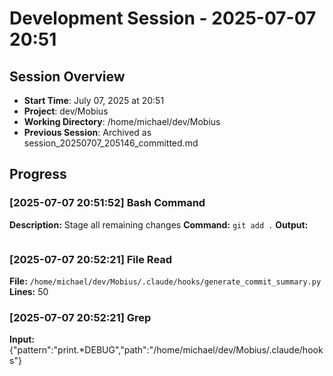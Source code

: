 # Development Session - 2025-07-07 20:51

## Session Overview
- **Start Time**: July 07, 2025 at 20:51
- **Project**: dev/Mobius  
- **Working Directory**: /home/michael/dev/Mobius
- **Previous Session**: Archived as session_20250707_205146_committed.md

## Progress

### [2025-07-07 20:51:52] Bash Command

**Description:** Stage all remaining changes
**Command:** `git add .`
**Output:**
```

```

### [2025-07-07 20:52:21] File Read

**File:** `/home/michael/dev/Mobius/.claude/hooks/generate_commit_summary.py`
**Lines:** 50

### [2025-07-07 20:52:21] Grep

**Input:** {"pattern":"print.*DEBUG","path":"/home/michael/dev/Mobius/.claude/hooks"}
